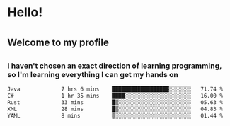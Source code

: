 
<h1>Hello!<h1>
<h2>Welcome to my profile<h2>
<h3>I haven't chosen an exact direction of learning programming, so I'm learning everything I can get my hands on</h3>

<!--START_SECTION:waka-->

```txt
Java             7 hrs 6 mins    ██████████████████░░░░░░░   71.74 %
C#               1 hr 35 mins    ████░░░░░░░░░░░░░░░░░░░░░   16.00 %
Rust             33 mins         █▒░░░░░░░░░░░░░░░░░░░░░░░   05.63 %
XML              28 mins         █▒░░░░░░░░░░░░░░░░░░░░░░░   04.83 %
YAML             8 mins          ▒░░░░░░░░░░░░░░░░░░░░░░░░   01.44 %
```

<!--END_SECTION:waka-->
